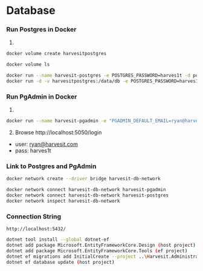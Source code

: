 # Database

### Run Postgres in Docker
1.
```bash
docker volume create harvesitpostgres

docker volume ls

docker run --name harvesit-postgres -e POSTGRES_PASSWORD=harves1t -d postgres
docker run -d -v harvesitpostgres:/data/db -e POSTGRES_PASSWORD=harves1t --name harvesit-postgres -p 5432:5432 postgres
```

### Run PgAdmin in Docker
1.
```bash
docker run --name harvesit-pgadmin -e "PGADMIN_DEFAULT_EMAIL=ryan@harvesit.com" -e "PGADMIN_DEFAULT_PASSWORD=harves1t" -p 5050:80 -d dpage/pgadmin4 
```
2. Browse http://localhost:5050/login
- user: ryan@harvesit.com
- pass: harves1t


### Link to Postgres and PgAdmin
```bash
docker network create --driver bridge harvesit-db-network

docker network connect harvesit-db-network harvesit-pgadmin
docker network connect harvesit-db-network harvesit-postgres
docker network inspect harvesit-db-network
```

### Connection String
`http://localhost:5432/`

```bash
dotnet tool install --global dotnet-ef
dotnet add package Microsoft.EntityFrameworkCore.Design (host project)
dotnet add package Microsoft.EntityFrameworkCore.Tools (ef project)
dotnet ef migrations add InitialCreate --project ..\Harvesit.AdministratorServices.Infrastructure\Harvesit.AdministratorServices.Infrastructure.csproj (host project)
dotnet ef database update (host project)
```